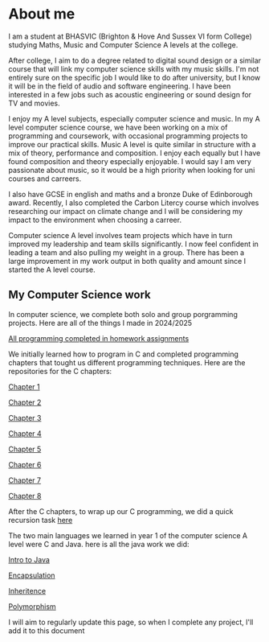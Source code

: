 # About me

I am a student at BHASVIC (Brighton & Hove And Sussex VI form College) studying Maths, Music and Computer Science A levels at the college. 

After college, I aim to do a degree related to digital sound design or a similar course that will link my computer science skills with my music skills. I'm not entirely sure on the specific job I would like to do after university, but I know it will be in the field of audio and software engineering. I have been interested in a few jobs such as acoustic engineering or sound design for TV and movies. 

I enjoy my A level subjects, especially computer science and music. In my A level computer science course, we have been working on a mix of programming and coursework, with occasional programming projects to improve our practical skills. Music A level is quite similar in structure with a mix of theory, performance and composition. I enjoy each equally but I have found composition and theory especially enjoyable. I would say I am very passionate about music, so it would be a high priority when looking for uni courses and carreers.

I also have GCSE in english and maths and a bronze Duke of Edinborough award. Recently, I also completed the Carbon Litercy course which involves researching our impact on climate change and I will be considering my impact to the environment when choosing a carreer.

Computer science A level involves team projects which have in turn improved my leadership and team skills significantly. I now feel confident in leading a team and also pulling my weight in a group. There has been a large improvement in my work output in both quality and amount since I started the A level course.

## My Computer Science work

In computer science, we complete both solo and group porgramming projects. Here are all of the things I made in 2024/2025

[All programming completed in homework assignments](https://github.com/BHASVIC-CompSci/homework-BHASVIC-SamBuchalter24)

We initially learned how to program in C and completed programming chapters that tought us different programming techniques. Here are the repositories for the C chapters:

[Chapter 1](https://github.com/BHASVIC-CompSci/c-chapter1-BHASVIC-SamBuchalter24)

[Chapter 2](https://github.com/BHASVIC-CompSci/c-chapter2-selection-ifstatements-BHASVIC-SamBuchalter24)

[Chapter 3](https://github.com/BHASVIC-CompSci/c-chapter3-case-BHASVIC-SamBuchalter24)

[Chapter 4](https://github.com/BHASVIC-CompSci/c-chapter4-iteration-BHASVIC-SamBuchalter24)

[Chapter 5](https://github.com/BHASVIC-CompSci/c-chapter5-arrays-BHASVIC-SamBuchalter24)

[Chapter 6](https://github.com/BHASVIC-CompSci/c-chapter6-2d-arrays-BHASVIC-SamBuchalter24)

[Chapter 7](https://github.com/BHASVIC-CompSci/c-chapter7-strings-BHASVIC-SamBuchalter24)

[Chapter 8](https://github.com/BHASVIC-CompSci/c-chapter8-subroutines-BHASVIC-SamBuchalter24)


After the C chapters, to wrap up our C programming, we did a quick recursion task [here](https://github.com/BHASVIC-CompSci/recursion-BHASVIC-SamBuchalter24)

The two main languages we learned in year 1 of the computer science A level were C and Java. here is all the java work we did:

[Intro to Java](https://github.com/BHASVIC-CompSci/JavaCourseRepo)

[Encapsulation](https://github.com/BHASVIC-CompSci/Encapsulation)

[Inheritence](https://github.com/BHASVIC-CompSci/Inheritance-)

[Polymorphism](https://github.com/BHASVIC-CompSci/Polymorphism-)


I will aim to regularly update this page, so when I complete any project, I'll add it to this document

